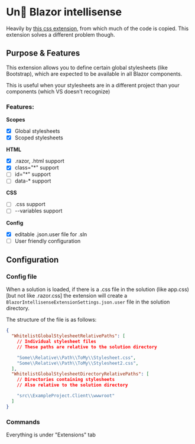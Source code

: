 ﻿# Un🦆 Blazor intellisense
Heavily by [this css extension](https://github.com/kevin-mueller/HtmlCssClassCompletion),
from which much of the code is copied.
This extension solves a different problem though.

## Purpose & Features
This extension allows you to define certain global stylesheets (like Bootstrap),
which are expected to be available in all Blazor components.

This is useful when your stylesheets are in a different project than your components
(which VS doesn't recognize)

### Features:
<b>Scopes</b>
- [x] Global stylesheets
- [x] Scoped stylesheets

<b>HTML</b>
- [x] .razor, .html support
- [x] class="*" support
- [ ] id="*" support 
- [ ] data-* support 

<b>CSS</b>
- [ ] .css support
- [ ] --variables support

<b>Config</b>
- [x] editable .json.user file for .sln
- [ ] User friendly configuration

## Configuration
### Config file
When a solution is loaded, if there is a .css file in the solution (like app.css) [but not like .razor.css]
the extension will create a `BlazorIntellisenseExtensionSettings.json.user` file in the solution directory.

The structure of the file is as follows:
```json
{
  "WhitelistGlobalStylesheetRelativePaths": [
    // Individual stylesheet files
    // These paths are relative to the solution directory

    "Some\\Relative\\Path\\ToMy\\Stylesheet.css",
    "Some\\Relative\\Path\\ToMy\\Stylesheet2.css",
  ],
  "WhitelistGlobalStylesheetDirectoryRelativePaths": [
    // Directories containing stylesheets
    // Also relative to the solution directory

	"src\\ExampleProject.Client\\wwwroot"
  ]
}
```

### Commands
Everything is under "Extensions" tab